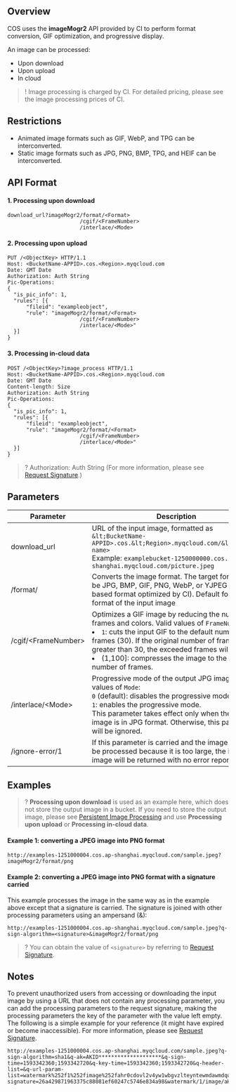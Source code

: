 ## Overview
COS uses the **imageMogr2** API provided by CI to perform format conversion, GIF optimization, and progressive display.

An image can be processed:

- Upon download
- Upon upload
- In cloud

>! Image processing is charged by CI. For detailed pricing, please see the image processing prices of CI.
>

## Restrictions

- Animated image formats such as GIF, WebP, and TPG can be interconverted.
- Static image formats such as JPG, PNG, BMP, TPG, and HEIF can be interconverted.



## API Format

#### 1. Processing upon download

```plaintext
download_url?imageMogr2/format/<Format>
					   /cgif/<FrameNumber>
					   /interlace/<Mode>
```

#### 2. Processing upon upload

```plaintext
PUT /<ObjectKey> HTTP/1.1
Host: <BucketName-APPID>.cos.<Region>.myqcloud.com
Date: GMT Date
Authorization: Auth String
Pic-Operations: 
{
  "is_pic_info": 1,
  "rules": [{
      "fileid": "exampleobject",
      "rule": "imageMogr2/format/<Format>
					   /cgif/<FrameNumber>
					   /interlace/<Mode>"
  }]
}
```

#### 3. Processing in-cloud data

```plaintext
POST /<ObjectKey>?image_process HTTP/1.1
Host: <BucketName-APPID>.cos.<Region>.myqcloud.com
Date: GMT Date
Content-length: Size
Authorization: Auth String
Pic-Operations: 
{
  "is_pic_info": 1,
  "rules": [{
      "fileid": "exampleobject",
      "rule": "imageMogr2/format/<Format>
					   /cgif/<FrameNumber>
					   /interlace/<Mode>"
  }]
}
```

>? Authorization: Auth String (For more information, please see [Request Signature](https://intl.cloud.tencent.com/document/product/436/7778).)
>

## Parameters

| Parameter | Description |
| -------------------- | ------------------------------------------------------------ |
| download_url | URL of the input image, formatted as `&lt;BucketName-APPID>.cos.&lt;Region>.myqcloud.com/&lt;picture name>`<br>Example: `examplebucket-1250000000.cos.ap-shanghai.myqcloud.com/picture.jpeg` |
| /format/<Format> | Converts the image format. The target format can be JPG, BMP, GIF, PNG, WebP, or YJPEG (a JPEG-based format optimized by CI). Default format: format of the input image |
| /cgif/&lt;FrameNumber&gt; | Optimizes a GIF image by reducing the number of frames and colors. Valid values of `FrameNumber`: <li>`1`: cuts the input GIF to the default number of frames (30). If the original number of frames is greater than 30, the exceeded frames will be cut. <li>(1,100]: compresses the image to the specified number of frames. |
| /interlace/&lt;Mode> | Progressive mode of the output JPG image. Valid values of `Mode`: <br>`0` (default): disables the progressive mode. <br>`1`: enables the progressive mode. <br>This parameter takes effect only when the output image is in JPG format. Otherwise, this parameter will be ignored. |
| /ignore-error/1 | If this parameter is carried and the image failed to be processed because it is too large, the input image will be returned with no error reported. |


## Examples

>? **Processing upon download** is used as an example here, which does not store the output image in a bucket. If you need to store the output image, please see [Persistent Image Processing](https://intl.cloud.tencent.com/document/product/436/40592) and use **Processing upon upload** or **Processing in-cloud data**.


#### Example 1: converting a JPEG image into PNG format

```plaintext
http://examples-1251000004.cos.ap-shanghai.myqcloud.com/sample.jpeg?imageMogr2/format/png
```

#### Example 2: converting a JPEG image into PNG format with a signature carried

This example processes the image in the same way as in the example above except that a signature is carried. The signature is joined with other processing parameters using an ampersand (&):

```plaintext
http://examples-1251000004.cos.ap-shanghai.myqcloud.com/sample.jpeg?q-sign-algorithm=<signature>&imageMogr2/format/png
```

>? You can obtain the value of `<signature>` by referring to [Request Signature](https://intl.cloud.tencent.com/document/product/436/7778).
>

## Notes

To prevent unauthorized users from accessing or downloading the input image by using a URL that does not contain any processing parameter, you can add the processing parameters to the request signature, making the processing parameters the key of the parameter with the value left empty. The following is a simple example for your reference (it might have expired or become inaccessible). For more information, please see [Request Signature](https://intl.cloud.tencent.com/document/product/436/14114).


```plaintext
http://examples-1251000004.cos.ap-shanghai.myqcloud.com/sample.jpeg?q-sign-algorithm=sha1&q-ak=AKID********************&q-sign-time=1593342360;1593342720&q-key-time=1593342360;1593342720&q-header-list=&q-url-param-list=watermark%252f1%252fimage%252fahr0cdovl2v4yw1wbgvzlteyntewmdawmdqucgljc2gubxlxy2xvdwquy29tl3nodwl5aw4uanbn%252fgravity%252fsoutheast&q-signature=26a429871963375c88081ef60247c5746e834a98&watermark/1/image/aHR0cDovL2V4YW1wbGVzLTEyNTEwMDAwMDQucGljc2gubXlxY2xvdWQuY29tL3NodWl5aW4uanBn/gravity/southeast
```


​	
